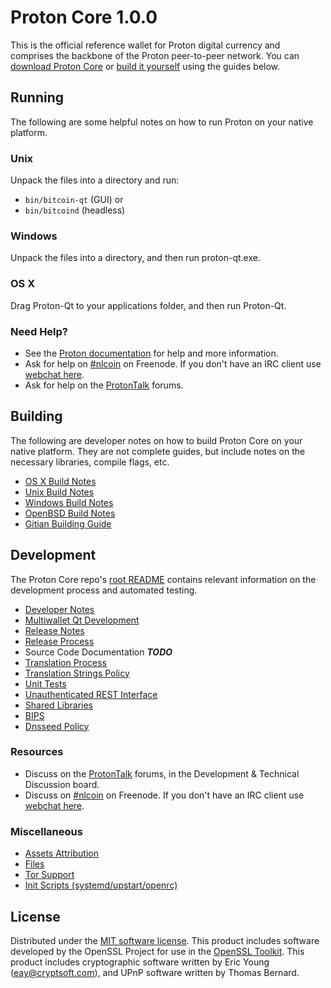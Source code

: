Proton Core 1.0.0
=====================

This is the official reference wallet for Proton digital currency and comprises the backbone of the Proton peer-to-peer network. You can [download Proton Core](https://nlcoin.io) or [build it yourself](#building) using the guides below.

Running
---------------------
The following are some helpful notes on how to run Proton on your native platform.

### Unix

Unpack the files into a directory and run:

- `bin/bitcoin-qt` (GUI) or
- `bin/bitcoind` (headless)

### Windows

Unpack the files into a directory, and then run proton-qt.exe.

### OS X

Drag Proton-Qt to your applications folder, and then run Proton-Qt.

### Need Help?

* See the [Proton documentation](https://nlcoin.atlassian.net/wiki/display/DOC)
for help and more information.
* Ask for help on [#nlcoin](http://webchat.freenode.net?channels=protoncoin) on Freenode. If you don't have an IRC client use [webchat here](http://webchat.freenode.net?channels=protoncoin).
* Ask for help on the [ProtonTalk](https://protontalk.org/) forums.

Building
---------------------
The following are developer notes on how to build Proton Core on your native platform. They are not complete guides, but include notes on the necessary libraries, compile flags, etc.

- [OS X Build Notes](build-osx.md)
- [Unix Build Notes](build-unix.md)
- [Windows Build Notes](build-windows.md)
- [OpenBSD Build Notes](build-openbsd.md)
- [Gitian Building Guide](gitian-building.md)

Development
---------------------
The Proton Core repo's [root README](/README.md) contains relevant information on the development process and automated testing.

- [Developer Notes](developer-notes.md)
- [Multiwallet Qt Development](multiwallet-qt.md)
- [Release Notes](release-notes.md)
- [Release Process](release-process.md)
- Source Code Documentation ***TODO***
- [Translation Process](translation_process.md)
- [Translation Strings Policy](translation_strings_policy.md)
- [Unit Tests](unit-tests.md)
- [Unauthenticated REST Interface](REST-interface.md)
- [Shared Libraries](shared-libraries.md)
- [BIPS](bips.md)
- [Dnsseed Policy](dnsseed-policy.md)

### Resources
* Discuss on the [ProtonTalk](https://protontalk.org/) forums, in the Development & Technical Discussion board.
* Discuss on [#nlcoin](http://webchat.freenode.net/?channels=protoncoin) on Freenode. If you don't have an IRC client use [webchat here](http://webchat.freenode.net/?channels=protoncoin).

### Miscellaneous
- [Assets Attribution](assets-attribution.md)
- [Files](files.md)
- [Tor Support](tor.md)
- [Init Scripts (systemd/upstart/openrc)](init.md)

License
---------------------
Distributed under the [MIT software license](http://www.opensource.org/licenses/mit-license.php).
This product includes software developed by the OpenSSL Project for use in the [OpenSSL Toolkit](https://www.openssl.org/). This product includes
cryptographic software written by Eric Young ([eay@cryptsoft.com](mailto:eay@cryptsoft.com)), and UPnP software written by Thomas Bernard.

